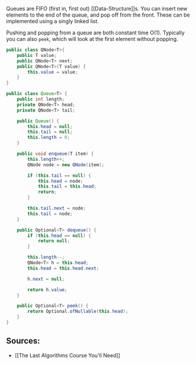 Queues are FIFO (first in, first out) [[Data-Structure]]s. You can insert new elements to the end of the queue, and pop off from the front. These can be implemented using a singly linked list.

Pushing and popping from a queue are both constant time O(1). Typically you can also `peek`, which will look at the first element without popping.

```java
public class QNode<T>{
    public T value;
    public QNode<T> next;
    public QNode<T>(T value) {
        this.value = value;
    }
}

public class Queue<T> {
    public int length;
    private QNode<T> head;
    private QNode<T> tail;

    public Queue() {
        this.head = null;
        this.tail = null;
        this.length = 0;
    }

    public void enqueue(T item) {
        this.length++;
        QNode node = new QNode(item);

        if (this.tail == null) {
            this.head = node;
            this.tail = this.head;
            return;
        }

        this.tail.next = node;
        this.tail = node;
    }

    public Optional<T> dequeue() {
        if (this.head == null) {
            return null;
        }

        this.length--;
        QNode<T> h = this.head;
        this.head = this.head.next;

        h.next = null;

        return h.value;
    }

    public Optional<T> peek() {
        return Optional.ofNullable(this.head);
    }
}
```

## Sources:

* [[The Last Algorithms Course You'll Need]]
